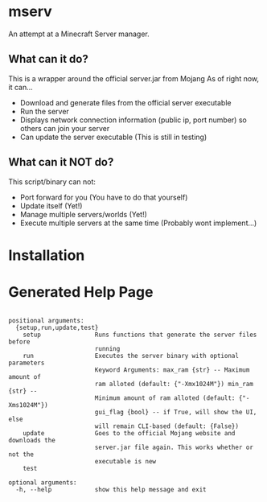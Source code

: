 # mserv
An attempt at a Minecraft Server manager.

## What can it do?
This is a wrapper around the official server.jar from Mojang
As of right now, it can...

- Download and generate files from the official server executable
- Run the server
- Displays network connection information (public ip, port number) so others can join your server
- Can update the server executable (This is still in testing)

## What can it NOT do?
This script/binary can not:
- Port forward for you (You have to do that yourself)
- Update itself (Yet!)
- Manage multiple servers/worlds (Yet!)
- Execute multiple servers at the same time (Probably wont implement...)

# Installation


# Generated Help Page
```usage: mserv.py [-h] {setup,run,update,test} ...

positional arguments:
  {setup,run,update,test}
    setup               Runs functions that generate the server files before
                        running
    run                 Executes the server binary with optional parameters
                        Keyword Arguments: max_ram {str} -- Maximum amount of
                        ram alloted (default: {"-Xmx1024M"}) min_ram {str} --
                        Minimum amount of ram alloted (default: {"-Xms1024M"})
                        gui_flag {bool} -- if True, will show the UI, else
                        will remain CLI-based (default: {False})
    update              Goes to the official Mojang website and downloads the
                        server.jar file again. This works whether or not the
                        executable is new
    test

optional arguments:
  -h, --help            show this help message and exit
```

